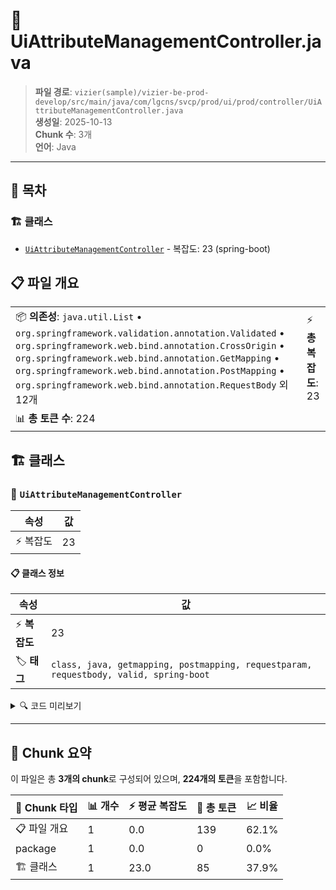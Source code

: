 # 📄 UiAttributeManagementController.java

> **파일 경로**: `vizier(sample)/vizier-be-prod-develop/src/main/java/com/lgcns/svcp/prod/ui/prod/controller/UiAttributeManagementController.java`  
> **생성일**: 2025-10-13  
> **Chunk 수**: 3개  
> **언어**: Java
---

## 📑 목차

### 🏗️ 클래스
- [`UiAttributeManagementController`](#class-uiattributemanagementcontroller) - 복잡도: 23 (spring-boot)

## 📋 파일 개요

| | |
|--|--|
| 📦 **의존성**: `java.util.List` • `org.springframework.validation.annotation.Validated` • `org.springframework.web.bind.annotation.CrossOrigin` • `org.springframework.web.bind.annotation.GetMapping` • `org.springframework.web.bind.annotation.PostMapping` • `org.springframework.web.bind.annotation.RequestBody` 외 12개 | ⚡ **총 복잡도**: 23 |
| 📊 **총 토큰 수**: 224 |  |



## 🏗️ 클래스

### <a id="class-uiattributemanagementcontroller"></a>🎯 `UiAttributeManagementController`

| 속성 | 값 |
|------|----|
| ⚡ 복잡도 | 23 |



#### 📋 클래스 정보

| 속성 | 값 |
|------|----|
| ⚡ **복잡도** | 23 || 📍 **라인 범위** | 32-32 |
| 🏷️ **태그** | `class, java, getmapping, postmapping, requestparam, requestbody, valid, spring-boot` || 🏗️ **프레임워크** | `spring-boot` |

<details>
<summary>🔍 코드 미리보기</summary>

```java
public class UiAttributeManagementController {
	
	private final UiAttributeManagementService attributeService;

	@GetMapping
	@Operation(summary = "show list attribute", description = "show list attribute")
	public List<AttributeViewDto> getData() {
		return attributeService.getData();
	}
	
	@GetMapping("/detail")
	@Operation(summary = "show attribute detail", description = "show attribute detail")
	public AttributeDetailDto getAttributeDetail(@RequestParam String code) {
		return attributeService.getDetail(code);
	}
	
	@GetMapping("/item")
	@Operation(summary = "get upper/lower items", description = "get upper/lower items")
	public AttributeUpperLowerItemsDto getItems(@RequestParam String largeItem) {
		return attributeService.getUpperOrLowerItems(largeItem);
	}
	
	@PostMapping
	@Operatio...
```

**Chunk 정보**
- 🆔 **ID**: `1d646d444110`
- 📍 **라인**: 32-32
- 📊 **토큰**: 85
- 🏷️ **태그**: `class, java, getmapping, postmapping, requestparam...`

</details>

---





## 🧩 Chunk 요약

이 파일은 총 **3개의 chunk**로 구성되어 있으며, **224개의 토큰**을 포함합니다.

| 🧩 Chunk 타입 | 📊 개수 | ⚡ 평균 복잡도 | 📝 총 토큰 | 📈 비율 |
|---------------|--------|-------------|----------|--------|
| 📋 파일 개요 | 1 | 0.0 | 139 | 62.1% |
| package | 1 | 0.0 | 0 | 0.0% |
| 🏗️ 클래스 | 1 | 23.0 | 85 | 37.9% |

